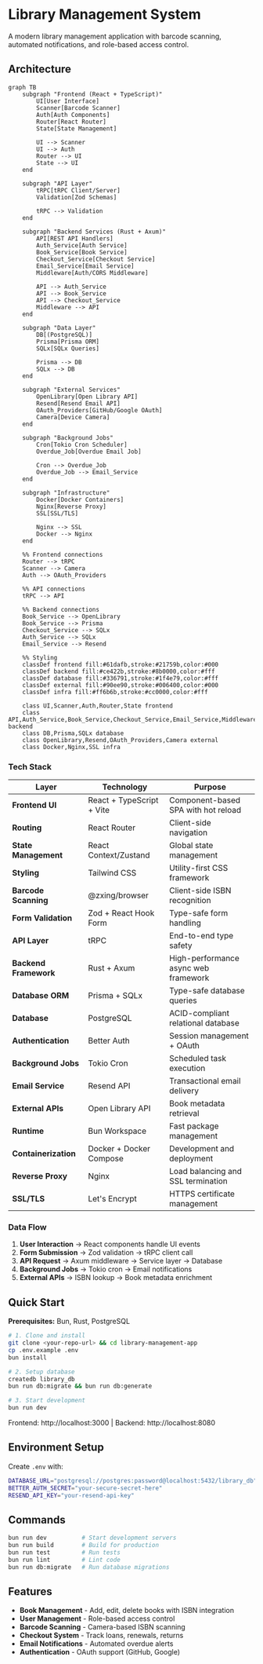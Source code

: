 # Library Management System

A modern library management application with barcode scanning, automated notifications, and role-based access control.

## Architecture

```mermaid
graph TB
    subgraph "Frontend (React + TypeScript)"
        UI[User Interface]
        Scanner[Barcode Scanner]
        Auth[Auth Components]
        Router[React Router]
        State[State Management]
        
        UI --> Scanner
        UI --> Auth
        Router --> UI
        State --> UI
    end
    
    subgraph "API Layer"
        tRPC[tRPC Client/Server]
        Validation[Zod Schemas]
        
        tRPC --> Validation
    end
    
    subgraph "Backend Services (Rust + Axum)"
        API[REST API Handlers]
        Auth_Service[Auth Service]
        Book_Service[Book Service]
        Checkout_Service[Checkout Service]
        Email_Service[Email Service]
        Middleware[Auth/CORS Middleware]
        
        API --> Auth_Service
        API --> Book_Service
        API --> Checkout_Service
        Middleware --> API
    end
    
    subgraph "Data Layer"
        DB[(PostgreSQL)]
        Prisma[Prisma ORM]
        SQLx[SQLx Queries]
        
        Prisma --> DB
        SQLx --> DB
    end
    
    subgraph "External Services"
        OpenLibrary[Open Library API]
        Resend[Resend Email API]
        OAuth_Providers[GitHub/Google OAuth]
        Camera[Device Camera]
    end
    
    subgraph "Background Jobs"
        Cron[Tokio Cron Scheduler]
        Overdue_Job[Overdue Email Job]
        
        Cron --> Overdue_Job
        Overdue_Job --> Email_Service
    end
    
    subgraph "Infrastructure"
        Docker[Docker Containers]
        Nginx[Reverse Proxy]
        SSL[SSL/TLS]
        
        Nginx --> SSL
        Docker --> Nginx
    end
    
    %% Frontend connections
    Router --> tRPC
    Scanner --> Camera
    Auth --> OAuth_Providers
    
    %% API connections
    tRPC --> API
    
    %% Backend connections
    Book_Service --> OpenLibrary
    Book_Service --> Prisma
    Checkout_Service --> SQLx
    Auth_Service --> SQLx
    Email_Service --> Resend
    
    %% Styling
    classDef frontend fill:#61dafb,stroke:#21759b,color:#000
    classDef backend fill:#ce422b,stroke:#8b0000,color:#fff
    classDef database fill:#336791,stroke:#1f4e79,color:#fff
    classDef external fill:#90ee90,stroke:#006400,color:#000
    classDef infra fill:#ff6b6b,stroke:#cc0000,color:#fff
    
    class UI,Scanner,Auth,Router,State frontend
    class API,Auth_Service,Book_Service,Checkout_Service,Email_Service,Middleware,Cron,Overdue_Job backend
    class DB,Prisma,SQLx database
    class OpenLibrary,Resend,OAuth_Providers,Camera external
    class Docker,Nginx,SSL infra
```

### Tech Stack

| Layer | Technology | Purpose |
|-------|------------|---------|
| **Frontend UI** | React + TypeScript + Vite | Component-based SPA with hot reload |
| **Routing** | React Router | Client-side navigation |
| **State Management** | React Context/Zustand | Global state management |
| **Styling** | Tailwind CSS | Utility-first CSS framework |
| **Barcode Scanning** | @zxing/browser | Client-side ISBN recognition |
| **Form Validation** | Zod + React Hook Form | Type-safe form handling |
| **API Layer** | tRPC | End-to-end type safety |
| **Backend Framework** | Rust + Axum | High-performance async web framework |
| **Database ORM** | Prisma + SQLx | Type-safe database queries |
| **Database** | PostgreSQL | ACID-compliant relational database |
| **Authentication** | Better Auth | Session management + OAuth |
| **Background Jobs** | Tokio Cron | Scheduled task execution |
| **Email Service** | Resend API | Transactional email delivery |
| **External APIs** | Open Library API | Book metadata retrieval |
| **Runtime** | Bun Workspace | Fast package management |
| **Containerization** | Docker + Docker Compose | Development and deployment |
| **Reverse Proxy** | Nginx | Load balancing and SSL termination |
| **SSL/TLS** | Let's Encrypt | HTTPS certificate management |

### Data Flow

1. **User Interaction** → React components handle UI events
2. **Form Submission** → Zod validation → tRPC client call
3. **API Request** → Axum middleware → Service layer → Database
4. **Background Jobs** → Tokio cron → Email notifications
5. **External APIs** → ISBN lookup → Book metadata enrichment

## Quick Start

**Prerequisites:** Bun, Rust, PostgreSQL

```bash
# 1. Clone and install
git clone <your-repo-url> && cd library-management-app
cp .env.example .env
bun install

# 2. Setup database
createdb library_db
bun run db:migrate && bun run db:generate

# 3. Start development
bun run dev
```

Frontend: http://localhost:3000 | Backend: http://localhost:8080

## Environment Setup

Create `.env` with:
```bash
DATABASE_URL="postgresql://postgres:password@localhost:5432/library_db"
BETTER_AUTH_SECRET="your-secure-secret-here"
RESEND_API_KEY="your-resend-api-key"
```

## Commands

```bash
bun run dev          # Start development servers
bun run build        # Build for production
bun run test         # Run tests
bun run lint         # Lint code
bun run db:migrate   # Run database migrations
```

## Features

- **Book Management** - Add, edit, delete books with ISBN integration
- **User Management** - Role-based access control
- **Barcode Scanning** - Camera-based ISBN scanning
- **Checkout System** - Track loans, renewals, returns
- **Email Notifications** - Automated overdue alerts
- **Authentication** - OAuth support (GitHub, Google)